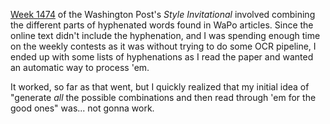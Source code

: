 [Week 1474](https://www.washingtonpost.com/arts-entertainment/2022/02/03/style-invitational-week-1744-hyphen-terrible-tour-de-fours/) of the Washington Post's *Style Invitational*  involved combining the different parts of hyphenated words found in WaPo articles. Since the online text didn't include the hyphenation, and I was spending enough time on the weekly contests as it was without trying to do some OCR pipeline, I ended up with some lists of hyphenations as I read the paper and wanted an automatic way to process 'em.

It worked, so far as that went, but I quickly realized that my initial idea of "generate *all* the possible combinations and then read through 'em for the good ones" was... not gonna work.